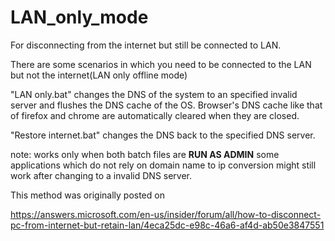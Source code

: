 # LAN_only_mode
For disconnecting from the internet but still be connected to LAN.

There are some scenarios in which you need to be connected to the LAN but not the internet(LAN only offline mode)

"LAN only.bat" changes the DNS of the system to an specified invalid server and flushes the DNS cache of the OS. Browser's DNS cache like that of firefox and chrome are automatically cleared when they are closed.

"Restore internet.bat" changes the DNS back to the specified DNS server.

note: works only when both batch files are **RUN AS ADMIN**
some applications which do not rely on domain name to ip conversion might still work after changing to a invalid DNS server.


This method was originally posted on

https://answers.microsoft.com/en-us/insider/forum/all/how-to-disconnect-pc-from-internet-but-retain-lan/4eca25dc-e98c-46a6-af4d-ab50e3847551
